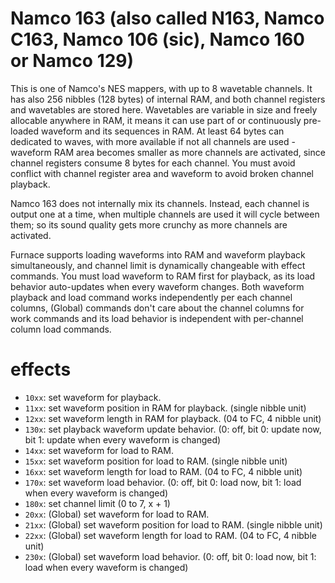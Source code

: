 # Namco 163 (also called N163, Namco C163, Namco 106 (sic), Namco 160 or Namco 129)

This is one of Namco's NES mappers, with up to 8 wavetable channels. It has also 256 nibbles (128 bytes) of internal RAM, and both channel registers and wavetables are stored here. Wavetables are variable in size and freely allocable anywhere in RAM, it means it can use part of or continuously pre-loaded waveform and its sequences in RAM. At least 64 bytes can dedicated to waves, with more available if not all channels are used - waveform RAM area becomes smaller as more channels are activated, since channel registers consume 8 bytes for each channel. You must avoid conflict with channel register area and waveform to avoid broken channel playback.

Namco 163 does not internally mix its channels. Instead, each channel is output one at a time, when multiple channels are used it will cycle between them; so its sound quality gets more crunchy as more channels are activated.

Furnace supports loading waveforms into RAM and waveform playback simultaneously, and channel limit is dynamically changeable with effect commands.
You must load waveform to RAM first for playback, as its load behavior auto-updates when every waveform changes.
Both waveform playback and load command  works independently per each channel columns, (Global) commands  don't care about the channel columns for work commands and its load behavior is independent with per-channel column load commands.

# effects

- `10xx`: set waveform for playback.
- `11xx`: set waveform position in RAM for playback. (single nibble unit)
- `12xx`: set waveform length in RAM for playback. (04 to FC, 4 nibble unit)
- `130x`: set playback waveform update behavior. (0: off, bit 0: update now, bit 1: update when every waveform is changed)
- `14xx`: set waveform for load to RAM.
- `15xx`: set waveform position for load to RAM. (single nibble unit)
- `16xx`: set waveform length for load to RAM. (04 to FC, 4 nibble unit)
- `170x`: set waveform load behavior. (0: off, bit 0: load now, bit 1: load when every waveform is changed)
- `180x`: set channel limit (0 to 7, x + 1)
- `20xx`: (Global) set waveform for load to RAM.
- `21xx`: (Global) set waveform position for load to RAM. (single nibble unit)
- `22xx`: (Global) set waveform length for load to RAM. (04 to FC, 4 nibble unit)
- `230x`: (Global) set waveform load behavior. (0: off, bit 0: load now, bit 1: load when every waveform is changed)
